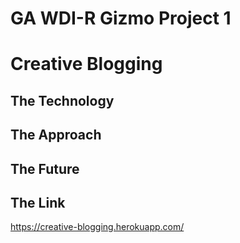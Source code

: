 # GA WDI-R Gizmo Project 1
# Creative Blogging

## The Technology

## The Approach

## The Future

## The Link
https://creative-blogging.herokuapp.com/



